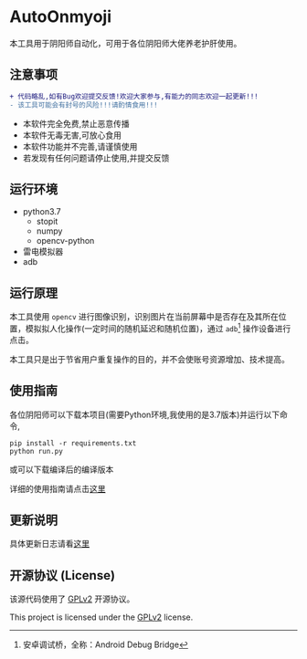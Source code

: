 # AutoOnmyoji

本工具用于阴阳师自动化，可用于各位阴阳师大佬养老护肝使用。

## 注意事项

```diff
+ 代码略乱,如有Bug欢迎提交反馈!欢迎大家参与,有能力的同志欢迎一起更新!!!
- 该工具可能会有封号的风险!!!请酌情食用!!!
```

- 本软件完全免费,禁止恶意传播
- 本软件无毒无害,可放心食用
- 本软件功能并不完善,请谨慎使用
- 若发现有任何问题请停止使用,并提交反馈

## 运行环境

- python3.7
  - stopit
  - numpy
  - opencv-python
- 雷电模拟器
- adb

## 运行原理

本工具使用 `opencv` 进行图像识别，识别图片在当前屏幕中是否存在及其所在位置，模拟拟人化操作(一定时间的随机延迟和随机位置)，通过 `adb`[^adb] 操作设备进行点击。

本工具只是出于节省用户重复操作的目的，并不会使账号资源增加、技术提高。

## 使用指南

各位阴阳师可以下载本项目(需要Python环境,我使用的是3.7版本)并运行以下命令,

~~~shell
pip install -r requirements.txt
python run.py
~~~

或可以下载编译后的编译版本

详细的使用指南请点击[这里](docs/使用指南.md)

## 更新说明

具体更新日志请看[这里](CHANGELOG.MD)

## 开源协议 (License)

该源代码使用了 [GPLv2](https://www.gnu.org/licenses/gpl-2.0.html) 开源协议。

This project is licensed under the [GPLv2](https://www.gnu.org/licenses/gpl-2.0.html) license.



[^adb]:安卓调试桥，全称：Android Debug Bridge
